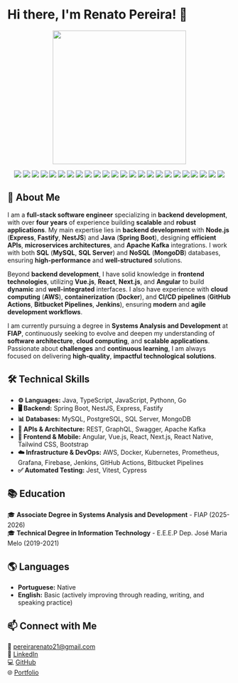 # Hi there, I'm Renato Pereira! 👋 

<p align="center">
  <img src="https://media4.giphy.com/media/v1.Y2lkPTc5MGI3NjExa2J2NHlvYXJpenpueWJlaWVqOGdlYTZxbHVlNGVjemM5cmZjdjFqeCZlcD12MV9pbnRlcm5hbF9naWZfYnlfaWQmY3Q9Zw/3oKIPnAiaMCws8nOsE/giphy.gif" width="300"/>
</p>

<p align="center">
  <img src="https://img.shields.io/badge/JavaScript-F7DF1E?style=for-the-badge&logo=javascript&logoColor=black"/>
  <img src="https://img.shields.io/badge/TypeScript-3178C6?style=for-the-badge&logo=typescript&logoColor=white"/>
  <img src="https://img.shields.io/badge/Java-ED8B00?style=for-the-badge&logo=openjdk&logoColor=white"/>
  <img src="https://img.shields.io/badge/Python-3776AB?style=for-the-badge&logo=python&logoColor=white"/>
  <img src="https://img.shields.io/badge/Go-00ADD8?style=for-the-badge&logo=go&logoColor=white"/>
  <img src="https://img.shields.io/badge/Vue.js-4FC08D?style=for-the-badge&logo=vue.js&logoColor=white"/>
  <img src="https://img.shields.io/badge/React-61DAFB?style=for-the-badge&logo=react&logoColor=black"/>
  <img src="https://img.shields.io/badge/Next.js-000000?style=for-the-badge&logo=nextdotjs&logoColor=white"/>
  <img src="https://img.shields.io/badge/Angular-DD0031?style=for-the-badge&logo=angular&logoColor=white"/>
  <img src="https://img.shields.io/badge/Node.js-43853D?style=for-the-badge&logo=node.js&logoColor=white"/>
  <img src="https://img.shields.io/badge/NestJS-E0234E?style=for-the-badge&logo=nestjs&logoColor=white"/>
  <img src="https://img.shields.io/badge/Spring%20Boot-6DB33F?style=for-the-badge&logo=spring-boot&logoColor=white"/>
  <img src="https://img.shields.io/badge/MySQL-4479A1?style=for-the-badge&logo=mysql&logoColor=white"/>
  <img src="https://img.shields.io/badge/MongoDB-4EA94B?style=for-the-badge&logo=mongodb&logoColor=white"/>
  <img src="https://img.shields.io/badge/PostgreSQL-316192?style=for-the-badge&logo=postgresql&logoColor=white"/>
  <img src="https://img.shields.io/badge/Docker-2496ED?style=for-the-badge&logo=docker&logoColor=white"/>
  <img src="https://img.shields.io/badge/AWS-232F3E?style=for-the-badge&logo=amazon-aws&logoColor=white"/>
  <img src="https://img.shields.io/badge/GraphQL-E10098?style=for-the-badge&logo=graphql&logoColor=white"/>
  <img src="https://img.shields.io/badge/Swagger-85EA2D?style=for-the-badge&logo=swagger&logoColor=black"/>
  <img src="https://img.shields.io/badge/Jenkins-D24939?style=for-the-badge&logo=jenkins&logoColor=white"/>
  <img src="https://img.shields.io/badge/CI%2FCD-4B8BBE?style=for-the-badge&logo=githubactions&logoColor=white"/>
  <img src="https://img.shields.io/badge/Kubernetes-326CE5?style=for-the-badge&logo=kubernetes&logoColor=white"/>
  <img src="https://img.shields.io/badge/Prometheus-E6522C?style=for-the-badge&logo=prometheus&logoColor=white"/>
  <img src="https://img.shields.io/badge/Grafana-F46800?style=for-the-badge&logo=grafana&logoColor=white"/>
</p>

## 🚀 About Me

I am a **full-stack software engineer** specializing in **backend development**, with over **four years** of experience building **scalable** and **robust applications**. My main expertise lies in **backend development** with **Node.js** (**Express**, **Fastify**, **NestJS**) and **Java** (**Spring Boot**), designing **efficient APIs**, **microservices architectures**, and **Apache Kafka** integrations. I work with both **SQL** (**MySQL**, **SQL Server**) and **NoSQL** (**MongoDB**) databases, ensuring **high-performance** and **well-structured** solutions.

Beyond **backend development**, I have solid knowledge in **frontend technologies**, utilizing **Vue.js**, **React**, **Next.js**, and **Angular** to build **dynamic** and **well-integrated** interfaces. I also have experience with **cloud computing** (**AWS**), **containerization** (**Docker**), and **CI/CD pipelines** (**GitHub Actions**, **Bitbucket Pipelines**, **Jenkins**), ensuring **modern** and **agile development workflows**.

I am currently pursuing a degree in **Systems Analysis and Development** at **FIAP**, continuously seeking to evolve and deepen my understanding of **software architecture**, **cloud computing**, and **scalable applications**. Passionate about **challenges** and **continuous learning**, I am always focused on delivering **high-quality**, **impactful technological solutions**.

## 🛠️ Technical Skills

- **⚙️ Languages:** Java, TypeScript, JavaScript, Pythonn, Go
- **🖥️ Backend:** Spring Boot, NestJS, Express, Fastify
- **📊 Databases:** MySQL, PostgreSQL, SQL Server, MongoDB
- **🔗 APIs & Architecture:** REST, GraphQL, Swagger, Apache Kafka
- **🎨 Frontend & Mobile:** Angular, Vue.js, React, Next.js, React Native, Tailwind CSS, Bootstrap
- **☁️ Infrastructure & DevOps:** AWS, Docker, Kubernetes, Prometheus, Grafana, Firebase, Jenkins, GitHub Actions, Bitbucket Pipelines
- **✅ Automated Testing:** Jest, Vitest, Cypress

## 📚 Education

🎓 **Associate Degree in Systems Analysis and Development** - FIAP (2025-2026)  
🎓 **Technical Degree in Information Technology** - E.E.E.P Dep. José Maria Melo (2019-2021)

## 🌎 Languages

- **Portuguese:** Native
- **English:** Basic (actively improving through reading, writing, and speaking practice)

## 📫 Connect with Me

📧 pereirarenato21@gmail.com  
🔗 [LinkedIn](https://www.linkedin.com/in/renato3x)  
💻 [GitHub](https://github.com/renato3x)  
🌐 [Portfolio](https://renato3x.dev)  
